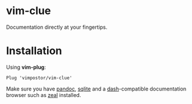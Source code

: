# vim-clue

Documentation directly at your fingertips.

# Installation

Using **vim-plug**:

```vim
Plug 'vimpostor/vim-clue'
```

Make sure you have [pandoc](https://pandoc.org/), [sqlite](https://www.sqlite.org/) and a [dash](https://www.kapeli.com/dash)-compatible documentation browser such as [zeal](https://zealdocs.org/) installed.
